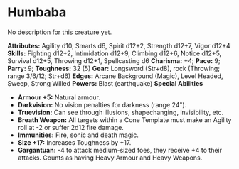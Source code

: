 # Humbaba

No description for this creature yet.

**Attributes:** Agility d10, Smarts d6, Spirit d12+2, Strength d12+7,
Vigor d12+4
**Skills:** Fighting d12+2, Intimidation d12+9, Climbing d12+6, Notice
d12+5, Survival d12+5, Throwing d12+1, Spellcasting d6
**Charisma:** +4; **Pace:** 9; **Parry:** 9; **Toughness:** 32 (5)
**Gear:** Longsword (Str+d8), rock (Throwing; range 3/6/12; Str+d6)
**Edges:** Arcane Background (Magic), Level Headed, Sweep, Strong
Willed
**Powers:** Blast (earthquake)
**Special Abilities**

- **Armour +5:** Natural armour.
- **Darkvision:** No vision penalties for darkness (range 24").
- **Truevision:** Can see through illusions, shapechanging,
invisibility, etc.
- **Breath Weapon:** All targets within a Cone Template must make an
Agility roll at -2 or suffer 2d12 fire damage.
- **Immunities:** Fire, sonic and death magic.
- **Size +17:** Increases Toughness by +17.
- **Gargantuan:** -4 to attack medium-sized foes, they receive +4 to
their attacks. Counts as having Heavy Armour and Heavy Weapons.
